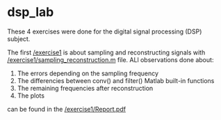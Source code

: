 # dsp_lab

These 4 exercises were done for the digital signal processing (DSP) subject.

The first [/exercise1](/exercise1) is about sampling and reconstructing signals with [/exercise1/sampling_reconstruction.m](/sampling_reconstruction.m)
file. ALl observations done about:
1) The errors depending on the sampling frequency
2) The differencies between conv() and filter() Matlab built-in functions
3) The remaining frequencies after reconstruction
4) The plots

can be found in the  [/exercise1/Report.pdf](/Report.pdf)
